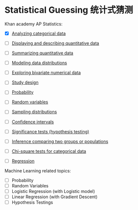 # Statistical Guessing 统计式猜测
Khan academy AP Statistics:
- [x] [Analyzing categorical data](https://www.khanacademy.org/math/ap-statistics/analyzing-categorical-ap/modal/test/analyzing-categorical-ap-unit-test)
- [ ] [Displaying and describing quantitative data](https://www.khanacademy.org/math/ap-statistics/quantitative-data-ap/modal/test/quantitative-data-ap-unit-test)
- [ ] [Summarizing quantitative data](https://www.khanacademy.org/math/ap-statistics/summarizing-quantitative-data-ap/modal/test/summarizing-quantitative-data-ap-unit-test)
- [ ] [Modeling data distributions](https://www.khanacademy.org/math/ap-statistics/density-curves-normal-distribution-ap/modal/test/density-curves-normal-distribution-ap-unit-test)
- [ ] [Exploring bivariate numerical data](https://www.khanacademy.org/math/ap-statistics/bivariate-data-ap/modal/test/bivariate-data-ap-unit-test)
- [ ] [Study design](https://www.khanacademy.org/math/ap-statistics/gathering-data-ap/modal/test/gathering-data-ap-unit-test)
- [ ] [Probability](https://www.khanacademy.org/math/ap-statistics/probability-ap/modal/test/probability-ap-unit-test)
- [ ] [Random variables](https://www.khanacademy.org/math/ap-statistics/random-variables-ap/modal/test/geometric-random-variable-unit-test)
- [ ] [Sampling distributions](https://www.khanacademy.org/math/ap-statistics/sampling-distribution-ap/modal/test/sampling-distribution-mean-unit-test)
- [ ] [Confidence intervals](https://www.khanacademy.org/math/ap-statistics/estimating-confidence-ap/modal/test/one-sample-t-interval-mean-unit-test)
- [ ] [Significance tests (hypothesis testing)](https://www.khanacademy.org/math/ap-statistics/tests-significance-ap/modal/test/one-sample-t-test-mean-unit-test)
- [ ] [Inference comparing two groups or populations](https://www.khanacademy.org/math/ap-statistics/two-sample-inference/modal/test/two-sample-t-test-means-unit-test)
- [ ] [Chi-square tests for categorical data](https://www.khanacademy.org/math/ap-statistics/chi-square-tests/modal/test/chi-square-tests-two-way-tables-unit-test)
- [ ] [Regression](https://www.khanacademy.org/math/ap-statistics/inference-slope-linear-regression/modal/test/inference-slope-unit-test)


Machine Learning related topics:
- [ ] Probability
- [ ] Random Variables
- [ ] Logistic Regression (with Logistic model)
- [ ] Linear Regression (with Gradient Descent)
- [ ] Hypothesis Testings 